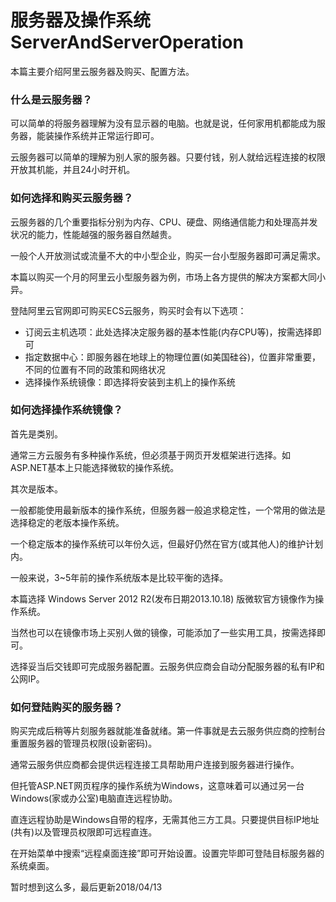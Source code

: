 # 服务器及操作系统ServerAndServerOperation
本篇主要介绍阿里云服务器及购买、配置方法。

### 什么是云服务器？
可以简单的将服务器理解为没有显示器的电脑。也就是说，任何家用机都能成为服务器，能装操作系统并正常运行即可。

云服务器可以简单的理解为别人家的服务器。只要付钱，别人就给远程连接的权限开放其机能，并且24小时开机。

### 如何选择和购买云服务器？
云服务器的几个重要指标分别为内存、CPU、硬盘、网络通信能力和处理高并发状况的能力，性能越强的服务器自然越贵。

一般个人开放测试或流量不大的中小型企业，购买一台小型服务器即可满足需求。

本篇以购买一个月的阿里云小型服务器为例，市场上各方提供的解决方案都大同小异。

登陆阿里云官网即可购买ECS云服务，购买时会有以下选项：

* 订阅云主机选项：此处选择决定服务器的基本性能(内存CPU等)，按需选择即可
* 指定数据中心：即服务器在地球上的物理位置(如美国硅谷)，位置非常重要，不同的位置有不同的政策和网络状况
* 选择操作系统镜像：即选择将安装到主机上的操作系统

### 如何选择操作系统镜像？
首先是类别。

通常三方云服务有多种操作系统，但必须基于网页开发框架进行选择。如ASP.NET基本上只能选择微软的操作系统。

其次是版本。

一般都能使用最新版本的操作系统，但服务器一般追求稳定性，一个常用的做法是选择稳定的老版本操作系统。

一个稳定版本的操作系统可以年份久远，但最好仍然在官方(或其他人)的维护计划内。

一般来说，3~5年前的操作系统版本是比较平衡的选择。

本篇选择 Windows Server 2012 R2(发布日期2013.10.18) 版微软官方镜像作为操作系统。

当然也可以在镜像市场上买别人做的镜像，可能添加了一些实用工具，按需选择即可。

选择妥当后交钱即可完成服务器配置。云服务供应商会自动分配服务器的私有IP和公网IP。

### 如何登陆购买的服务器？
购买完成后稍等片刻服务器就能准备就绪。第一件事就是去云服务供应商的控制台重置服务器的管理员权限(设新密码)。

通常云服务供应商都会提供远程连接工具帮助用户连接到服务器进行操作。

但托管ASP.NET网页程序的操作系统为Windows，这意味着可以通过另一台Windows(家或办公室)电脑直连远程协助。

直连远程协助是Windows自带的程序，无需其他三方工具。只要提供目标IP地址(共有)以及管理员权限即可远程直连。

在开始菜单中搜索“远程桌面连接”即可开始设置。设置完毕即可登陆目标服务器的系统桌面。

暂时想到这么多，最后更新2018/04/13
